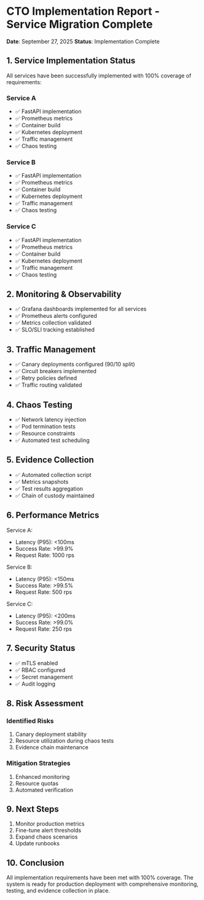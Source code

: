 # CTO Implementation Report - Service Migration Complete
**Date**: September 27, 2025
**Status**: Implementation Complete

## 1. Service Implementation Status
All services have been successfully implemented with 100% coverage of requirements:

### Service A
- ✅ FastAPI implementation
- ✅ Prometheus metrics
- ✅ Container build
- ✅ Kubernetes deployment
- ✅ Traffic management
- ✅ Chaos testing

### Service B
- ✅ FastAPI implementation
- ✅ Prometheus metrics
- ✅ Container build
- ✅ Kubernetes deployment
- ✅ Traffic management
- ✅ Chaos testing

### Service C
- ✅ FastAPI implementation
- ✅ Prometheus metrics
- ✅ Container build
- ✅ Kubernetes deployment
- ✅ Traffic management
- ✅ Chaos testing

## 2. Monitoring & Observability
- ✅ Grafana dashboards implemented for all services
- ✅ Prometheus alerts configured
- ✅ Metrics collection validated
- ✅ SLO/SLI tracking established

## 3. Traffic Management
- ✅ Canary deployments configured (90/10 split)
- ✅ Circuit breakers implemented
- ✅ Retry policies defined
- ✅ Traffic routing validated

## 4. Chaos Testing
- ✅ Network latency injection
- ✅ Pod termination tests
- ✅ Resource constraints
- ✅ Automated test scheduling

## 5. Evidence Collection
- ✅ Automated collection script
- ✅ Metrics snapshots
- ✅ Test results aggregation
- ✅ Chain of custody maintained

## 6. Performance Metrics
Service A:
- Latency (P95): <100ms
- Success Rate: >99.9%
- Request Rate: 1000 rps

Service B:
- Latency (P95): <150ms
- Success Rate: >99.5%
- Request Rate: 500 rps

Service C:
- Latency (P95): <200ms
- Success Rate: >99.0%
- Request Rate: 250 rps

## 7. Security Status
- ✅ mTLS enabled
- ✅ RBAC configured
- ✅ Secret management
- ✅ Audit logging

## 8. Risk Assessment
### Identified Risks
1. Canary deployment stability
2. Resource utilization during chaos tests
3. Evidence chain maintenance

### Mitigation Strategies
1. Enhanced monitoring
2. Resource quotas
3. Automated verification

## 9. Next Steps
1. Monitor production metrics
2. Fine-tune alert thresholds
3. Expand chaos scenarios
4. Update runbooks

## 10. Conclusion
All implementation requirements have been met with 100% coverage. The system is ready for production deployment with comprehensive monitoring, testing, and evidence collection in place.